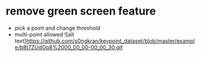 # remove green screen feature
* pick a point and change threshold
* multi-point allowed
![alt text]https://github.com/s0ngkran/keypoint_dataset/blob/master/example/b8t7ZUdOp8%2000_00_00-00_00_30.gif
